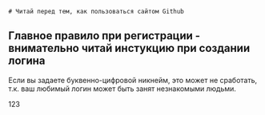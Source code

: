     # Читай перед тем, как пользоваться сайтом Github

## Главное правило при регистрации - внимательно читай инстукцию при создании логина

Если вы задаете буквенно-цифровой никнейм, это может не сработать, т.к. ваш любимый логин может быть занят незнакомыми людьми.

123